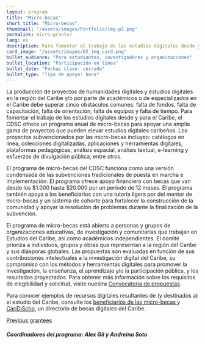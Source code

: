 ```yaml
---
layout: program
title: "Micro-becas"
short_title: "Micro-becas"
thumbnail: "/assets/images/Portfolio/img-p2.png"
permalink: micro-grants/
lang: es
description: Para fomentar el trabajo de los estudios digitales desde y para el Caribe, el CDSC ofrece un programa anual de micro-becas para apoyar una amplia gama de proyectos que pueden elevar estudios digitales caribeños.
card_image: "/assets/images/02_img_card.png"
bullet_audience: "Para estudiantes, investigadores y organizaciones"
bullet_location: "Participación en línea"
bullet_date: "Fechas clave: cerrado"
bullet_type: "Tipo de apoyo: beca"
---
```


<!--
<div class="project-demo-btn">
        <a class="btn project-btn" href="{{site.baseurl}}/microgrant-recipients-2023/">Premiados 2023</a>
        <a class="btn project-btn" href="{{site.baseurl}}/micro-grants/cfp2024/">Llamado 2024-25</a>
    </div>
<hr>
<br> -->

<div class="portfolio-details">
   <p>La producción de proyectos de humanidades digitales y estudios digitales en la región del Caribe y/o por parte de académicos o de especializados en el Caribe debe superar cinco obstáculos comunes: falta de fondos, falta de capacitación, falta de orientación, falta de equipos y falta de tiempo. Para fomentar el trabajo de los estudios digitales desde y para el Caribe, el CDSC ofrece un programa anual de micro-becas para apoyar una amplia gama de proyectos que pueden elevar estudios digitales caribeños. Los proyectos subvencionados por las micro-becas incluyen: catálogos en línea, colecciones digitalizadas, aplicaciones y herramientas digitales, plataformas pedagógicas, análisis espacial, análisis textual, e-learning y esfuerzos de divulgación pública, entre otros.</p>
<p>El programa de micro-becas del CDSC funciona como una versión condensada de las subvenciones tradicionales de puesta en marcha e implementación. El programa ofrece apoyo financiero con becas que van desde los $1.000 hasta $20.000 por un período de 12 meses. El programa también apoya a los beneficiarios con una tutoría ligera por del mentor de micro-becas y un sistema de cohorte para fortalecer la construcción de la comunidad y apoyar la resolución de problemas durante la finalización de la subvención.</p>
<p>El programa de micro-becas está abierto a personas y grupos de organizaciones educativas, de investigación y comunitarias que trabajan en Estudios del Caribe, así como  académicos independientes. El comité prioriza a individuos, grupos y obras que representan a la región del Caribe y sus diásporas globales. Las propuestas son evaluadas en función de sus contribuciones intelectuales a la investigación digital del Caribe, su compromiso con los métodos y herramientas digitales para promover la investigación, la enseñanza, el aprendizaje y/o la participación pública, y los resultados proyectados. Para obtener más información sobre los requisitos de elegibilidad y solicitud, visite nuestra <a href="/_micro-grants/cfp2024.es.html" target="_blank">Convocatoria de propuestas</a>.</p>
<p>Para conocer ejemplos de recursos digitales resultantes de (y destinados a) el estudio del Caribe, consulte los <a href="{{site.baseurl}}/grantees-microgrants/">beneficiarios de las micro-becas </a>y <a href="https://thecaribbeandigital.org/caridischo/es/" target="_blank">CariDiScho</a>, un directorio de becas digitales del Caribe.</p>
 <div class="project-demo-btn">
        <a class="btn project-btn" href="{{site.baseurl}}/grantees-microgrants/">Previous grantees</a>
    </div>
<div><h5>Coordinadores del programa: Alex Gil y Andreína Soto</h5></div>

</div>
